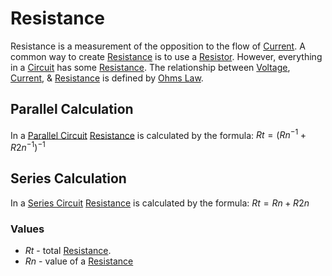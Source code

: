 # Resistance
Resistance is a measurement of the opposition to the flow of [Current](../Ohms%20law/Current.md). A common way to create [Resistance](Resistance.md) is to use a [Resistor](Resistor.md). However, everything in a [Circuit](../Circuits/Circuit.md) has some [Resistance](Resistance.md).
The relationship between [Voltage](../Voltage/Voltage.md), [Current](../Ohms%20law/Current.md), & [Resistance](../../..//Electronics/Ohms%20law/Resistance.md) is defined by [Ohms Law](../Ohms%20law/Ohms%20Law.md).

## Parallel Calculation
In a [Parallel Circuit](../Circuits/Parallel%20Circuit.md) [Resistance](../../..//Electronics/Resistance/Resistance.md) is calculated by the formula:
$Rt = (Rn^{-1} + R2n^{-1})^{-1}$

## Series Calculation
In a [Series Circuit](../Circuits/Series%20Circuit.md) [Resistance](../../..//Electronics/Resistance/Resistance.md) is calculated by the formula:
$Rt = Rn + R2n$

### Values
- $Rt$ - total [Resistance](../../..//Electronics/Resistance/Resistance.md).
- $Rn$ - value of a [Resistance](../../..//Electronics/Resistance/Resistance.md)
